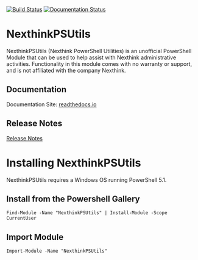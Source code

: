 [![Build Status](https://dev.azure.com/joshwright10/NexthinkPSUtils/_apis/build/status/joshwright10.NexthinkPSUtils?branchName=master)](https://dev.azure.com/joshwright10/NexthinkPSUtils/_build/latest?definitionId=2&branchName=master)
[![Documentation Status](https://readthedocs.org/projects/nexthinkpsutils/badge/?version=latest)](https://nexthinkpsutils.readthedocs.io/en/latest/?badge=latest)

# NexthinkPSUtils

NexthinkPSUtils (Nexthink PowerShell Utilities) is an unofficial PowerShell Module that can be used to help assist with Nexthink administrative activities.
Functionality in this module comes with no warranty or support, and is not affiliated with the company Nexthink.

## Documentation

Documentation Site: [readthedocs.io](https://nexthinkpsutils.readthedocs.io/en/latest)

## Release Notes

[Release Notes](https://github.com/joshwright10/NexthinkPSUtils/blob/master/docs/RELEASE.md)

# Installing NexthinkPSUtils

NexthinkPSUtils requires a Windows OS running PowerShell 5.1.

## Install from the Powershell Gallery
    Find-Module -Name "NexthinkPSUtils" | Install-Module -Scope CurrentUser

## Import Module
    Import-Module -Name "NexthinkPSUtils"